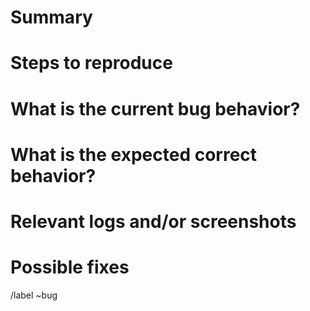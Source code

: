 [comment]: # (Keep in mind that this is a FOSS project, maintained voluntarily, so please pay attention to language.)

# Summary

[comment]: # (Summarize the bug)

# Steps to reproduce

[comment]: # (Precisely describe the steps to reproduce the bug - This is very important!)

# What is the current bug behavior?

[comment]: # (What actually happens)

# What is the expected correct behavior?

[comment]: # (What you should see instead)

# Relevant logs and/or screenshots

[comment]: # (Paste any relevant logs - please use code blocks [```] to format console output, logs, and code as it's very hard to read otherwise.)

# Possible fixes

[comment]: # (If you can, link to the line of code that might be responsible for the problem or describe what could be done technically to fix this bug.)

/label ~bug
